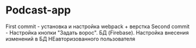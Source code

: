 # Podcast-app
First commit - установка и настройка webpack + верстка
Second commit - Настройка кнопки "Задать ворос". БД (Firebase). Настройка внесения изменений в БД НЕавторизованного пользователя
